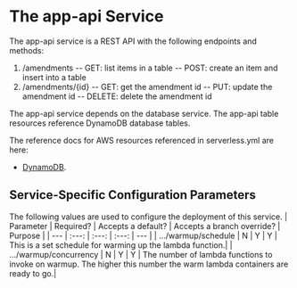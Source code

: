# The app-api Service

The app-api service is a REST API with the following endpoints and methods:

1. /amendments
   -- GET: list items in a table
   -- POST: create an item and insert into a table
2. /amendments/{id}
   -- GET: get the amendment id
   -- PUT: update the amendment id
   -- DELETE: delete the amendment id

The app-api service depends on the database service. The app-api table resources reference DynamoDB database tables.

The reference docs for AWS resources referenced in serverless.yml are here:

- [DynamoDB](https://docs.aws.amazon.com/AWSCloudFormation/latest/UserGuide/aws-resource-dynamodb-table.html).

## Service-Specific Configuration Parameters

The following values are used to configure the deployment of this service.
| Parameter | Required? | Accepts a default? | Accepts a branch override? | Purpose |
| --- | :---: | :---: | :---: | --- |
| .../warmup/schedule | N | Y | Y | This is a set schedule for warming up the lambda function.|
| .../warmup/concurrency | N | Y | Y | The number of lambda functions to invoke on warmup. The higher this number the warm lambda containers are ready to go.|
